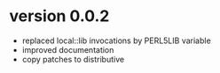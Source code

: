 # version 0.0.2
- replaced local::lib invocations by PERL5LIB variable
- improved documentation
- copy patches to distributive

